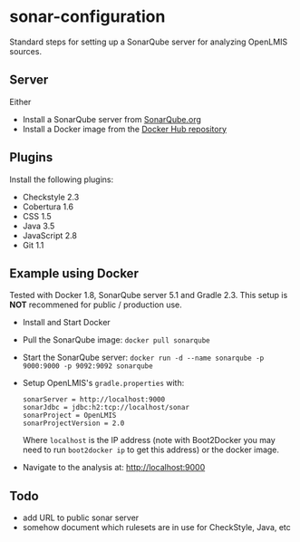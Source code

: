 # sonar-configuration
Standard steps for setting up a SonarQube server for analyzing OpenLMIS sources.

## Server

Either
* Install a SonarQube server from [SonarQube.org](http://www.sonarqube.org/)
* Install a Docker image from the [Docker Hub repository](https://hub.docker.com/_/sonarqube/)
 

## Plugins
Install the following plugins:
* Checkstyle 2.3
* Cobertura 1.6
* CSS 1.5
* Java 3.5
* JavaScript 2.8
* Git 1.1

## Example using Docker
Tested with Docker 1.8, SonarQube server 5.1 and Gradle 2.3.  This setup is **NOT** recommened for public / production use.

* Install and Start Docker
* Pull the SonarQube image:  `docker pull sonarqube`
* Start the SonarQube server:  `docker run -d --name sonarqube -p 9000:9000 -p 9092:9092 sonarqube`
* Setup OpenLMIS's `gradle.properties` with:
 
  ```
  sonarServer = http://localhost:9000
  sonarJdbc = jdbc:h2:tcp://localhost/sonar
  sonarProject = OpenLMIS
  sonarProjectVersion = 2.0
  ```
 
  Where `localhost` is the IP address (note with Boot2Docker you may need to run `boot2docker ip` to get this address) or the docker image.
* Navigate to the analysis at: [http://localhost:9000](http://localhost:9000)


## Todo
* add URL to public sonar server
* somehow document which rulesets are in use for CheckStyle, Java, etc
